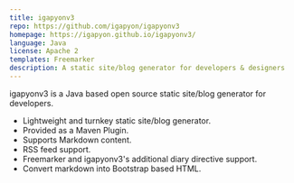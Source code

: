 ```yaml
---
title: igapyonv3
repo: https://github.com/igapyon/igapyonv3
homepage: https://igapyon.github.io/igapyonv3/
language: Java
license: Apache 2
templates: Freemarker
description: A static site/blog generator for developers & designers
---
```


igapyonv3 is a Java based open source static site/blog generator for developers.

* Lightweight and turnkey static site/blog generator.
* Provided as a Maven Plugin.
* Supports Markdown content.
* RSS feed support.
* Freemarker and igapyonv3's additional diary directive support.
* Convert markdown into Bootstrap based HTML.
